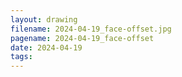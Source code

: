 ```yaml
---
layout: drawing
filename: 2024-04-19_face-offset.jpg
pagename: 2024-04-19_face-offset
date: 2024-04-19
tags:
---
```

